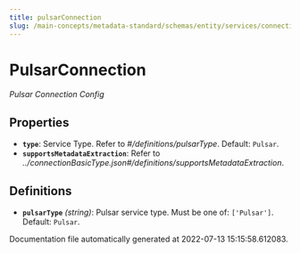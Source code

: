 ```yaml
---
title: pulsarConnection
slug: /main-concepts/metadata-standard/schemas/entity/services/connections/messaging/pulsarconnection
---
```


# PulsarConnection

*Pulsar Connection Config*

## Properties

- **`type`**: Service Type. Refer to *#/definitions/pulsarType*. Default: `Pulsar`.
- **`supportsMetadataExtraction`**: Refer to *../connectionBasicType.json#/definitions/supportsMetadataExtraction*.
## Definitions

- **`pulsarType`** *(string)*: Pulsar service type. Must be one of: `['Pulsar']`. Default: `Pulsar`.


Documentation file automatically generated at 2022-07-13 15:15:58.612083.
